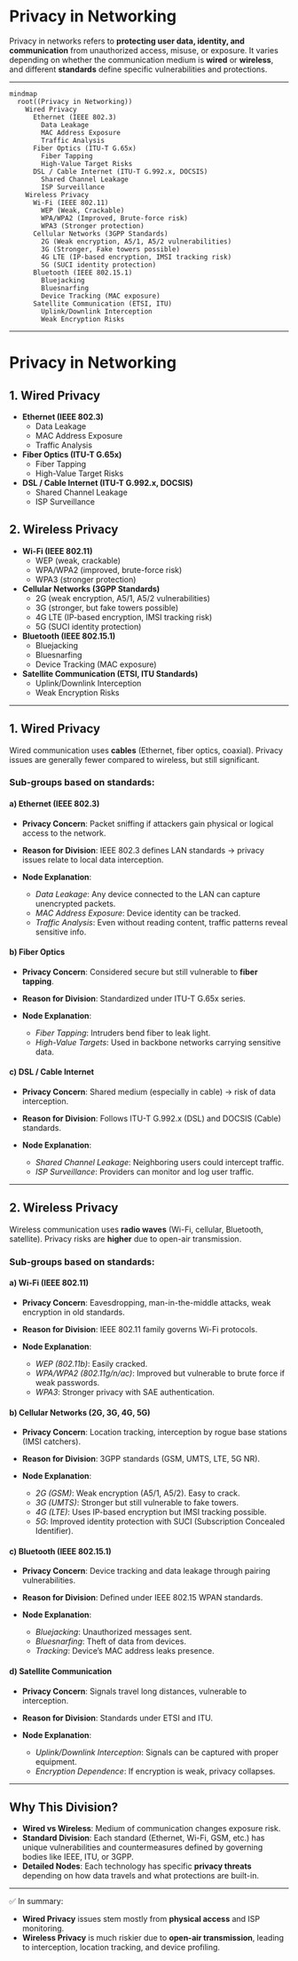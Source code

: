 # Privacy in Networking

Privacy in networks refers to **protecting user data, identity, and communication** from unauthorized access, misuse, or exposure. It varies depending on whether the communication medium is **wired** or **wireless**, and different **standards** define specific vulnerabilities and protections.

---

```mermaid
mindmap
  root((Privacy in Networking))
    Wired Privacy
      Ethernet (IEEE 802.3)
        Data Leakage
        MAC Address Exposure
        Traffic Analysis
      Fiber Optics (ITU-T G.65x)
        Fiber Tapping
        High-Value Target Risks
      DSL / Cable Internet (ITU-T G.992.x, DOCSIS)
        Shared Channel Leakage
        ISP Surveillance
    Wireless Privacy
      Wi-Fi (IEEE 802.11)
        WEP (Weak, Crackable)
        WPA/WPA2 (Improved, Brute-force risk)
        WPA3 (Stronger protection)
      Cellular Networks (3GPP Standards)
        2G (Weak encryption, A5/1, A5/2 vulnerabilities)
        3G (Stronger, Fake towers possible)
        4G LTE (IP-based encryption, IMSI tracking risk)
        5G (SUCI identity protection)
      Bluetooth (IEEE 802.15.1)
        Bluejacking
        Bluesnarfing
        Device Tracking (MAC exposure)
      Satellite Communication (ETSI, ITU)
        Uplink/Downlink Interception
        Weak Encryption Risks
```
---

# Privacy in Networking

## 1. Wired Privacy
- **Ethernet (IEEE 802.3)**
  - Data Leakage
  - MAC Address Exposure
  - Traffic Analysis
- **Fiber Optics (ITU-T G.65x)**
  - Fiber Tapping
  - High-Value Target Risks
- **DSL / Cable Internet (ITU-T G.992.x, DOCSIS)**
  - Shared Channel Leakage
  - ISP Surveillance

## 2. Wireless Privacy
- **Wi-Fi (IEEE 802.11)**
  - WEP (weak, crackable)
  - WPA/WPA2 (improved, brute-force risk)
  - WPA3 (stronger protection)
- **Cellular Networks (3GPP Standards)**
  - 2G (weak encryption, A5/1, A5/2 vulnerabilities)
  - 3G (stronger, but fake towers possible)
  - 4G LTE (IP-based encryption, IMSI tracking risk)
  - 5G (SUCI identity protection)
- **Bluetooth (IEEE 802.15.1)**
  - Bluejacking
  - Bluesnarfing
  - Device Tracking (MAC exposure)
- **Satellite Communication (ETSI, ITU Standards)**
  - Uplink/Downlink Interception
  - Weak Encryption Risks
---

## 1. **Wired Privacy**

Wired communication uses **cables** (Ethernet, fiber optics, coaxial). Privacy issues are generally fewer compared to wireless, but still significant.

### Sub-groups based on standards:

#### a) **Ethernet (IEEE 802.3)**

* **Privacy Concern**: Packet sniffing if attackers gain physical or logical access to the network.
* **Reason for Division**: IEEE 802.3 defines LAN standards → privacy issues relate to local data interception.
* **Node Explanation**:

  * *Data Leakage*: Any device connected to the LAN can capture unencrypted packets.
  * *MAC Address Exposure*: Device identity can be tracked.
  * *Traffic Analysis*: Even without reading content, traffic patterns reveal sensitive info.

#### b) **Fiber Optics**

* **Privacy Concern**: Considered secure but still vulnerable to **fiber tapping**.
* **Reason for Division**: Standardized under ITU-T G.65x series.
* **Node Explanation**:

  * *Fiber Tapping*: Intruders bend fiber to leak light.
  * *High-Value Targets*: Used in backbone networks carrying sensitive data.

#### c) **DSL / Cable Internet**

* **Privacy Concern**: Shared medium (especially in cable) → risk of data interception.
* **Reason for Division**: Follows ITU-T G.992.x (DSL) and DOCSIS (Cable) standards.
* **Node Explanation**:

  * *Shared Channel Leakage*: Neighboring users could intercept traffic.
  * *ISP Surveillance*: Providers can monitor and log user traffic.

---

## 2. **Wireless Privacy**

Wireless communication uses **radio waves** (Wi-Fi, cellular, Bluetooth, satellite). Privacy risks are **higher** due to open-air transmission.

### Sub-groups based on standards:

#### a) **Wi-Fi (IEEE 802.11)**

* **Privacy Concern**: Eavesdropping, man-in-the-middle attacks, weak encryption in old standards.
* **Reason for Division**: IEEE 802.11 family governs Wi-Fi protocols.
* **Node Explanation**:

  * *WEP (802.11b)*: Easily cracked.
  * *WPA/WPA2 (802.11g/n/ac)*: Improved but vulnerable to brute force if weak passwords.
  * *WPA3*: Stronger privacy with SAE authentication.

#### b) **Cellular Networks (2G, 3G, 4G, 5G)**

* **Privacy Concern**: Location tracking, interception by rogue base stations (IMSI catchers).
* **Reason for Division**: 3GPP standards (GSM, UMTS, LTE, 5G NR).
* **Node Explanation**:

  * *2G (GSM)*: Weak encryption (A5/1, A5/2). Easy to crack.
  * *3G (UMTS)*: Stronger but still vulnerable to fake towers.
  * *4G (LTE)*: Uses IP-based encryption but IMSI tracking possible.
  * *5G*: Improved identity protection with SUCI (Subscription Concealed Identifier).

#### c) **Bluetooth (IEEE 802.15.1)**

* **Privacy Concern**: Device tracking and data leakage through pairing vulnerabilities.
* **Reason for Division**: Defined under IEEE 802.15 WPAN standards.
* **Node Explanation**:

  * *Bluejacking*: Unauthorized messages sent.
  * *Bluesnarfing*: Theft of data from devices.
  * *Tracking*: Device’s MAC address leaks presence.

#### d) **Satellite Communication**

* **Privacy Concern**: Signals travel long distances, vulnerable to interception.
* **Reason for Division**: Standards under ETSI and ITU.
* **Node Explanation**:

  * *Uplink/Downlink Interception*: Signals can be captured with proper equipment.
  * *Encryption Dependence*: If encryption is weak, privacy collapses.

---

## Why This Division?

* **Wired vs Wireless**: Medium of communication changes exposure risk.
* **Standard Division**: Each standard (Ethernet, Wi-Fi, GSM, etc.) has unique vulnerabilities and countermeasures defined by governing bodies like IEEE, ITU, or 3GPP.
* **Detailed Nodes**: Each technology has specific **privacy threats** depending on how data travels and what protections are built-in.

---

✅ In summary:

* **Wired Privacy** issues stem mostly from **physical access** and ISP monitoring.
* **Wireless Privacy** is much riskier due to **open-air transmission**, leading to interception, location tracking, and device profiling.
